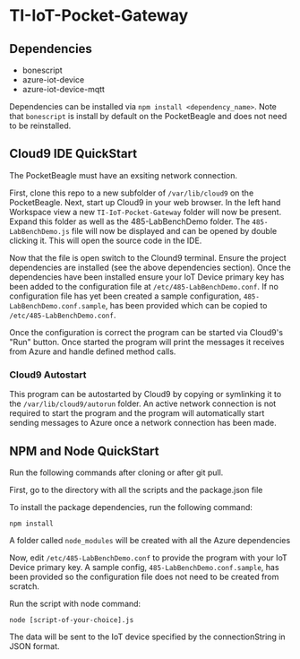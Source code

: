 # TI-IoT-Pocket-Gateway

## Dependencies

* bonescript
* azure-iot-device
* azure-iot-device-mqtt

Dependencies can be installed via `npm install <dependency_name>`. Note that `bonescript` is install by default on the PocketBeagle and does not need to be reinstalled.

## Cloud9 IDE QuickStart
The PocketBeagle must have an exsiting network connection.

First, clone this repo to a new subfolder of `/var/lib/cloud9` on the PocketBeagle. Next, start up Cloud9 in your web browser. In the left hand Workspace view a new `TI-IoT-Pocket-Gateway` folder will now be present. Expand this folder as well as the 485-LabBenchDemo folder. The `485-LabBenchDemo.js` file will now be displayed and can be opened by double clicking it. This will open the source code in the IDE.

Now that the file is open switch to the Clound9 terminal. Ensure the project dependencies are installed (see the above dependencies section). Once the dependencies have been installed ensure your IoT Device primary key has been added to the configuration file at `/etc/485-LabBenchDemo.conf`. If no configuration file has yet been created a sample configuration, `485-LabBenchDemo.conf.sample`, has been provided which can be copied to `/etc/485-LabBenchDemo.conf`.

Once the configuration is correct the program can be started via Cloud9's "Run" button. Once started the program will print the messages it receives from Azure and handle defined method calls.

### Cloud9 Autostart

This program can be autostarted by Cloud9 by copying or symlinking it to the `/var/lib/cloud9/autorun` folder. An active network connection is not required to start the program and the program will automatically start sending messages to Azure once a network connection has been made.

## NPM and Node QuickStart
Run the following commands after cloning or after git pull.

First, go to the directory with all the scripts and the package.json file

To install the package dependencies, run the following command:

```
npm install
```

A folder called `node_modules` will be created with all the Azure dependencies

Now, edit `/etc/485-LabBenchDemo.conf` to provide the program with your IoT Device primary key. A sample config, `485-LabBenchDemo.conf.sample`, has been provided so the configuration file does not need to be created from scratch.

Run the script with node command:

```
node [script-of-your-choice].js
```

The data will be sent to the IoT device specified by the connectionString in JSON format.
